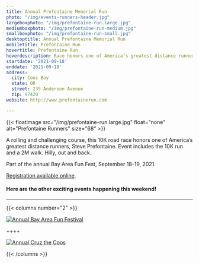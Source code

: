 ```yaml
---
title: Annual Prefontaine Memorial Run
photo: "/img/events-runners-header.jpg"
largeboxphoto: "/img/prefontaine-run.large.jpg"
mediumboxphoto: "/img/prefontaine-run-medium.jpg"
smallboxphoto: "/img/prefontaine-run-small.jpg"
desktoptitle: Annual Prefontaine Memorial Run
mobiletitle: Prefontaine Run
hovertitle: Prefontaine Run
hoverdescription: Race honors one of America’s greatest distance runners, Steve Prefontaine.
startdate: '2021-09-18'
enddate: '2021-09-18'
address:
  city: Coos Bay
  state: OR
  street: 235 Anderson Avenue
  zip: 97420
website: http://www.prefontainerun.com

---
```

{{< floatimage src="/img/prefontaine-run.large.jpg" float="none" alt="Prefontaine Runners" size="68" >}}

A rolling and challenging course, this 10K road race honors one of America’s greatest distance runners, Steve Prefontaine. Event includes the 10K run and a 2M walk. Hilly, out and back.

Part of the annual Bay Area Fun Fest, September 18-19, 2021.

[Registration available online](http://www.prefontainerun.com/).

#### Here are the other exciting events happening this weekend!

***

{{< columns number="2" >}}

[![Annual Bay Area Fun Festival](/img/bay-area-fun-festival-column.jpg)](/event/annual-bay-area-fun-festival-2020/)

\++++

[![Annual Cruz the Coos](/img/cruz-the-coos-column.jpg)](/event/annual-cruz-the-coos/)

{{< /columns >}}